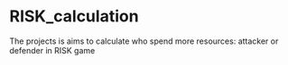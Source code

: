 # RISK_calculation
The projects is aims to calculate who spend more resources: attacker or defender in RISK game
